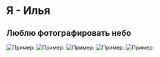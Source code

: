 # Я - Илья
## Люблю фотографировать небо
<image src="/Sky.jpg" alt="Пример:">   <image src="/Sky2.jpg" alt="Пример:">
<image src="/Sky3.jpg" alt="Пример:">   <image src="/Sky4.jpg" alt="Пример:">
<image src="/Sky5.jpg" alt="Пример:">  